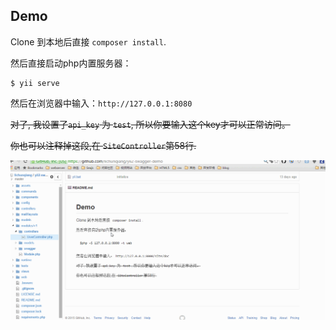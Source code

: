 Demo
-----

Clone 到本地后直接 `composer install`.

然后直接启动php内置服务器：
```
$ yii serve
```

然后在浏览器中输入：`http://127.0.0.1:8080`

~~对了, 我设置了`api_key` 为 `test`, 所以你要输入这个key才可以正常访问。~~

~~你也可以注释掉这段,在 `SiteController`第58行.~~

![demo](./demo.gif)